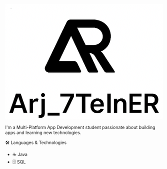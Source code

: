 ![image](https://github.com/archidowna16/archidowna16/blob/main/Readme%20Gifthub.png)


I'm a Multi-Platform App Development student passionate about building apps and learning new technologies.  

🛠 Languages & Technologies

- ☕ Java  
- 🗄️ SQL  
